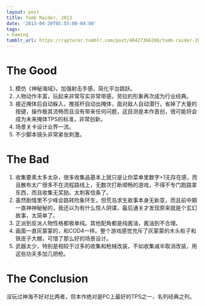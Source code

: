 ```yaml
---
layout: post
title: Tomb Raider, 2013
date: '2013-04-20T05:55:00-04:00'
tags:
- Gaming
tumblr_url: https://rapturer.tumblr.com/post/48427366200/tomb-raider-2013
---
```

# The Good

1. 模仿《神秘海域》，加强射击手感，简化平台跳跃。
2. 人物动作丰富，玩起来非常写实非常带感，劳拉的形象再次成为行业经典。
3. 接近掩体后自动躲入，推摇杆自动出掩体，面对敌人自动潜行，省掉了大量的按键，操作极其流畅而且没有带来任何问题，这目测是本作首创，很可能将会成为未来掩体TPS的标准，非常创新。
4. 场景关卡设计业界一流。
5. 不少脚本镜头非常紧张刺激。

# The Bad

1. 收集要素太多太杂，很多收集品基本上就只是让你菜单里数字+1无存在感，而且散布太广很多不在流程路线上，无数次打断顺畅的游戏，不得不专门跑路拿东西，而且收集无奖励。太刺客信条了。
2. 虽然剧情里不少峰会路转险象环生，但荒岛求生故事本身无新意，而且前中期一直神神秘秘的，我还以为有什么惊人阴谋，最后通关才发现原来就是个玄幻故事，太简单了。
3. 正派到反派人物性格都极单纯。其他配角都是纯酱油，酱油到不合理。
4. 画面一直灰蒙蒙的，和COD4一样。整个游戏感觉充斥了灰蒙蒙的木头桩子和铁皮子大棚，可惜了那么好的场景设计。
5. 武器太少，特别是相较于过多的收集和枪械改装，不如收集减半取消改装，用这些功夫多加几把枪。

# The Conclusion

没玩过神海不好对比两者，但本作绝对是PC上最好的TPS之一，名列经典之列。

